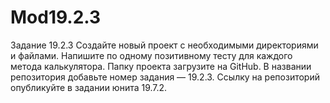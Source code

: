 # Mod19.2.3
Задание 19.2.3 Создайте новый проект с необходимыми директориями и файлами. Напишите по одному позитивному тесту для каждого метода калькулятора. Папку проекта загрузите на GitHub. В названии репозитория добавьте номер задания — 19.2.3. Ссылку на репозиторий опубликуйте в задании юнита 19.7.2.
